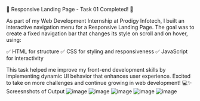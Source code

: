 🚀 Responsive Landing Page - Task 01 Completed! 🎯

As part of my Web Development Internship at Prodigy Infotech, I built an interactive navigation menu for a Responsive Landing Page. The goal was to create a fixed navigation bar that changes its style on scroll and on hover, using:

✅ HTML for structure
✅ CSS for styling and responsiveness
✅ JavaScript for interactivity

This task helped me improve my front-end development skills by implementing dynamic UI behavior that enhances user experience. Excited to take on more challenges and continue growing in web development! 💻✨
Screesnshots of Output
![image](https://github.com/user-attachments/assets/e490b700-fcf7-45be-b4ef-c0431b6ac1eb)
![image](https://github.com/user-attachments/assets/acddd83a-adc0-4a46-aac7-aba01e3512d6)
![image](https://github.com/user-attachments/assets/b386410d-5a07-4201-ba08-db3da56bbe0a)
![image](https://github.com/user-attachments/assets/baaf3628-05c5-4592-98b8-06894a53deed)
![image](https://github.com/user-attachments/assets/0d285547-224d-4cc3-a05a-dda00cb8c57c)






